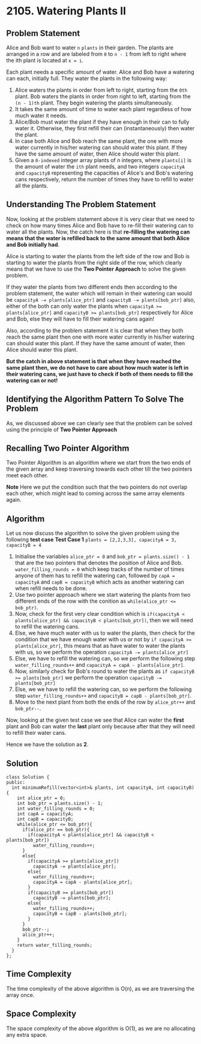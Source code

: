 # 2105. Watering Plants II
## Problem Statement
Alice and Bob want to water `n` `plants` in their garden. The plants are arranged in a row and are labeled from `0` to `n - 1` from left to right where the ith plant is located at `x = i`.

Each plant needs a specific amount of water. Alice and Bob have a watering can each, initially full. They water the plants in the following way:
1. Alice waters the plants in order from left to right, starting from the `0th` plant. Bob waters the plants in order from right to left, starting from the `(n - 1)th` plant. They begin watering the plants simultaneously.
2. It takes the same amount of time to water each plant regardless of how much water it needs.
3. Alice/Bob must water the plant if they have enough in their can to fully water it. Otherwise, they first refill their can (instantaneously) then water the plant.
4. In case both Alice and Bob reach the same plant, the one with more water currently in his/her watering can should water this plant. If they have the same amount of water, then Alice should water this plant.
5. Given a `0-indexed` integer array plants of n integers, where `plants[i]` is the amount of water the `ith` plant needs, and two integers `capacityA` and `capacityB` representing the capacities of Alice's and Bob's watering cans respectively, return the number of times they have to refill to water all the plants.

## Understanding The Problem Statement
Now, looking at the problem statement above it is very clear that we need to check on how many times Alice and Bob have to re-fill their watering can to water all the plants. Now, the catch here is that **re-filling the watering can means that the water is refilled back to the same amount that both Alice and Bob initially had**.

Alice is starting to water the plants from the left side of the row and Bob is starting to water the plants from the right side of the row, which clearly means that we have to use the **Two Pointer Approach** to solve the given problem.

If they water the plants from two different ends then according to the problem statement, the water which will remain in their watering can would be `capacityA -= plants[alice_ptr]` and `capacityB -= plants[bob_ptr]` also, either of the both can only water the plants when `capacityA >= plants[alice_ptr]` and `capacityB >= plants[bob_ptr]` respectively for Alice and Bob, else they will have to fill their watering cans again!

Also, according to the problem statement it is clear that when they both reach the same plant then one with more water currently in his/her watering can should water this plant. If they have the same amount of water, then Alice should water this plant.

**But the catch in above statement is that when they have reached the same plant then, we do not have to care about how much water is left in their watering cans, we just have to check if both of them needs to fill the watering can or not!**

## Identifying the Algorithm Pattern To Solve The Problem
As, we discussed above we can clearly see that the problem can be solved using the principle of **Two Pointer Approach**

## Recalling Two Pointer Algorithm
Two Pointer Algorithm is an algorithm where we start from the two ends of the given array and keep traversing towards each other till the two pointers meet each other.

**Note**
Here we put the condition such that the two pointers do not overlap each other, which might lead to coming across the same array elements again.

## Algorithm
Let us now discuss the algorithm to solve the given problem using the following **test case**
**Test Case 1**
`plants = [2,2,3,3], capacityA = 3, capacityB = 4`

1. Initialise the variables `alice_ptr = 0` and `bob_ptr = plants.size() - 1` that are the two pointers that denotes the position of Alice and Bob. `water_filling_rounds = 0` which keep tracks of the number of times anyone of them has to refill the watering can, followed by `capA = capacityA` and `capB = capacityB` which acts as another watering can when refill needs to be done.
2. Use two pointer approach where we start watering the plants from two different ends of the row with the conition as `while(alice_ptr <= bob_ptr)`.
3. Now, check for the first very clear condition which is `if(capacityA < plants[alice_ptr] && capacityB < plants[bob_ptr])`, then we will need to refill the watering cans.
4. Else, we have much water with us to water the plants, then check for the condition that we have enough water with us or not by `if capacityA >= plants[alice_ptr]`, this means that as have water to water the plants with us, so we perform the operation `capacityA -= plants[alice_ptr]` 
5. Else, we have to refill the watering can, so we perform the following step `water_filling_rounds++` and `capacityA = capA - plants[alice_ptr]`.
6. Now, similarly check for Bob's round to water the plants as `if capacityB >= plants[bob_ptr]` we perform the operation `capacityB -= plants[bob_ptr]`
7. Else, we we have to refill the watering can, so we perform the following step `water_filling_rounds++` and `capacityB = capB - plants[bob_ptr]`.
8. Move to the next plant from both the ends of the row by `alice_ptr++` and `bob_ptr--`.

Now, looking at the given test case we see that Alice can water the **first** plant and Bob can water the **last** plant only because after that they will need to refill their water cans. 

Hence we have the solution as **2**.

## Solution

```
class Solution {
public:
  int minimumRefill(vector<int>& plants, int capacityA, int capacityB) {
    int alice_ptr = 0;
    int bob_ptr = plants.size() - 1;
    int water_filling_rounds = 0;
    int capA = capacityA;
    int capB = capacityB;
    while(alice_ptr <= bob_ptr){
      if(alice_ptr == bob_ptr){
        if(capacityA < plants[alice_ptr] && capacityB < plants[bob_ptr])
          water_filling_rounds++;
      }
      else{
        if(capacityA >= plants[alice_ptr])
          capacityA -= plants[alice_ptr];
        else{
          water_filling_rounds++;
          capacityA = capA - plants[alice_ptr];
        }
        if(capacityB >= plants[bob_ptr])
          capacityB -= plants[bob_ptr];
        else{
          water_filling_rounds++;
          capacityB = capB - plants[bob_ptr];
        }
      }
      bob_ptr--;
      alice_ptr++;
    }
    return water_filling_rounds;
  }
};
```

## Time Complexity
The time complexity of the above algorithm is O(n), as we are traversing the array once.

## Space Complexity
The space complexity of the above algorithm is O(1), as we are no allocating any extra space.
